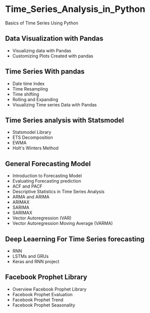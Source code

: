 # Time_Series_Analysis_in_Python
Basics of Time Series Using Python
## Data Visualization with Pandas
- Visualizing data with Pandas
- Customizing Plots Created with pandas
## Time Series With pandas
- Date time Index
- Time Resampling
- Time shifting
- Rolling and Expanding
- Visualizing Time series Data with Pandas

## Time Series analysis with Statsmodel
- Statsmodel Library
- ETS Decomposition
- EWMA 
- Holt's Winters Method

## General Forecasting Model
- Introduction to Forecasting Model
- Evaluating Forecasting prediction
- ACF and PACF
- Descriptive Statistics in Time Series Analysis
- ARMA and ARIMA
- ARIMAX
- SARIMA
- SARIMAX
- Vector Autoregression (VAR)
- Vector Autoregression Moving Average (VARMA)

## Deep Leaerning For Time Series forecasting
- RNN
- LSTMs and GRUs
- Keras and RNN project

## Facebook Prophet Library
- Overview Facebook Prophet Library
- Facebook Prophet Evaluation
- Facebook Prophet Trend
- Facebook Prophet Seasonality
